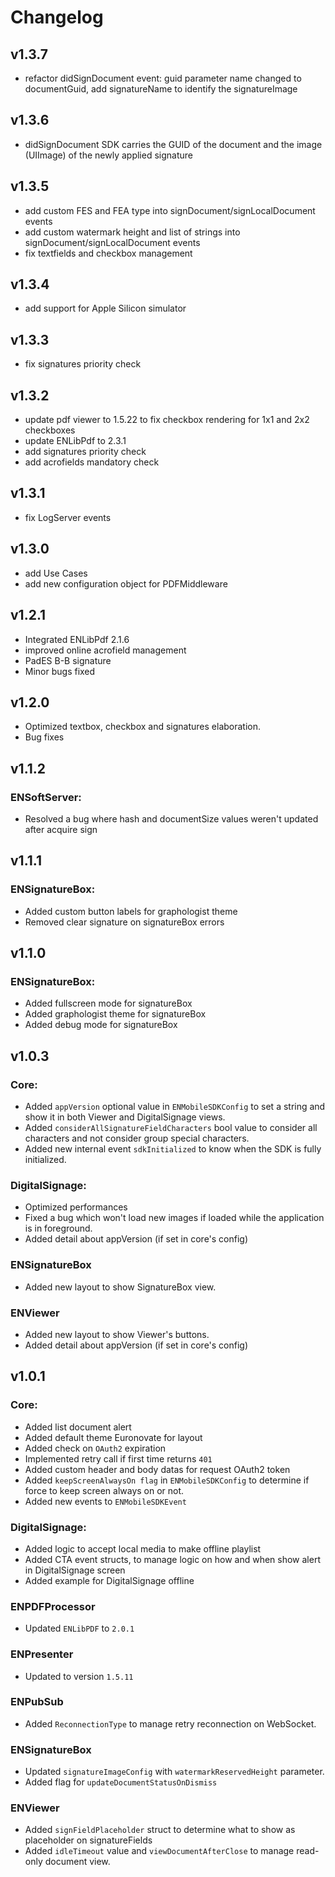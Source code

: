 # Changelog

## v1.3.7

- refactor didSignDocument event: guid parameter name changed to documentGuid, add signatureName to identify the signatureImage

## v1.3.6

- didSignDocument SDK carries the GUID of the document and the image (UIImage) of the newly applied signature

## v1.3.5

- add custom FES and FEA type into signDocument/signLocalDocument events
- add custom watermark height and list of strings into signDocument/signLocalDocument events
- fix textfields and checkbox management

## v1.3.4

- add support for Apple Silicon simulator

## v1.3.3

- fix signatures priority check

## v1.3.2

- update pdf viewer to 1.5.22 to fix checkbox rendering for 1x1 and 2x2 checkboxes
- update ENLibPdf to 2.3.1
- add signatures priority check
- add acrofields mandatory check

## v1.3.1

-   fix LogServer events

## v1.3.0

-   add Use Cases
-   add new configuration object for PDFMiddleware

## v1.2.1

- Integrated ENLibPdf 2.1.6    
- improved online acrofield management
- PadES B-B signature
- Minor bugs fixed

## v1.2.0

-  Optimized textbox, checkbox and signatures elaboration. 
- Bug fixes

## v1.1.2

### ENSoftServer:

- Resolved a bug where hash and documentSize values weren't updated after acquire sign

## v1.1.1

### ENSignatureBox:

- Added custom button labels for graphologist theme
- Removed clear signature on signatureBox errors

## v1.1.0

### ENSignatureBox:

- Added fullscreen mode for signatureBox
- Added graphologist theme for signatureBox
- Added debug mode for signatureBox

## v1.0.3

### Core:

- Added `appVersion` optional value in `ENMobileSDKConfig` to set a string and show it in both Viewer and DigitalSignage views.
- Added `considerAllSignatureFieldCharacters` bool value to consider all characters and not consider group special characters.
- Added new internal event `sdkInitialized` to know when the SDK is fully initialized.

### DigitalSignage:

- Optimized performances
- Fixed a bug which won't load new images if loaded while the application is in foreground.
- Added detail about appVersion (if set in core's config)

### ENSignatureBox

- Added new layout to show SignatureBox view.

### ENViewer

- Added new layout to show Viewer's buttons.
- Added detail about appVersion (if set in core's config)

## v1.0.1

### Core:
- Added list document alert
- Added default theme Euronovate for layout
- Added check on `OAuth2` expiration
- Implemented retry call if first time returns `401`
- Added custom header and body datas for request OAuth2 token
- Added `keepScreenAlwaysOn flag`  in `ENMobileSDKConfig` to determine if force to keep screen always on or not.
- Added new events to `ENMobileSDKEvent`

### DigitalSignage:
- Added logic to accept local media to make offline playlist
- Added CTA event structs, to manage logic on how and when show alert in DigitalSignage screen
- Added example for DigitalSignage offline

### ENPDFProcessor
- Updated `ENLibPDF` to `2.0.1`

### ENPresenter
- Updated to version `1.5.11`

### ENPubSub
- Added `ReconnectionType` to manage retry reconnection on WebSocket.

### ENSignatureBox
- Updated `signatureImageConfig` with `watermarkReservedHeight` parameter.
- Added flag for `updateDocumentStatusOnDismiss`

### ENViewer
- Added `signFieldPlaceholder` struct to determine what to show as placeholder on signatureFields
- Added `idleTimeout` value and `viewDocumentAfterClose` to manage read-only document view.